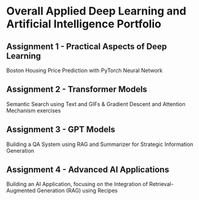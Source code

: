 # Overall Applied Deep Learning and Artificial Intelligence Portfolio

## Assignment 1 - Practical Aspects of Deep Learning
Boston Housing Price Prediction with PyTorch Neural Network 

## Assignment 2 - Transformer Models
Semantic Search using Text and GIFs & Gradient Descent and Attention Mechanism exercises

## Assignment 3 - GPT Models 
Building a QA System using RAG and Summarizer for Strategic Information Generation

## Assignment 4 - Advanced AI Applications
Building an AI Application, focusing on the Integration of Retrieval-Augmented Generation (RAG) using Recipes 


